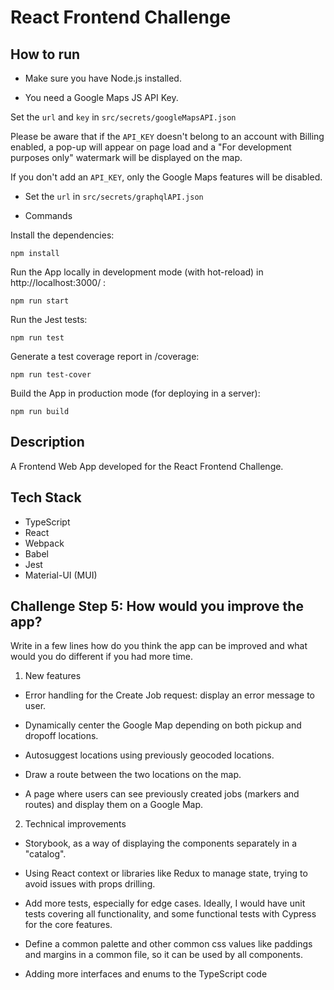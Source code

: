 # React Frontend Challenge

## How to run

- Make sure you have Node.js installed.

- You need a Google Maps JS API Key.

Set the `url` and `key` in `src/secrets/googleMapsAPI.json`

Please be aware that if the `API_KEY` doesn't belong to an account with Billing enabled, a pop-up will appear on page load and a "For development purposes only" watermark will be displayed on the map.

If you don't add an `API_KEY`, only the Google Maps features will be disabled.

- Set the `url` in `src/secrets/graphqlAPI.json`

- Commands

Install the dependencies:

```
npm install
```

Run the App locally in development mode (with hot-reload) in http://localhost:3000/ :

```
npm run start
```

Run the Jest tests:

```
npm run test
```

Generate a test coverage report in /coverage:

```
npm run test-cover
```

Build the App in production mode (for deploying in a server):

```
npm run build
```

## Description

A Frontend Web App developed for the React Frontend Challenge.

## Tech Stack

- TypeScript
- React
- Webpack
- Babel
- Jest
- Material-UI (MUI)

## Challenge Step 5: How would you improve the app?

Write in a few lines how do you think the app can be improved and what would you do different if you had more time.

1. New features

- Error handling for the Create Job request: display an error message to user.

- Dynamically center the Google Map depending on both pickup and dropoff locations.

- Autosuggest locations using previously geocoded locations.

- Draw a route between the two locations on the map.

- A page where users can see previously created jobs (markers and routes) and display them on a Google Map.

2. Technical improvements

- Storybook, as a way of displaying the components separately in a "catalog".

- Using React context or libraries like Redux to manage state, trying to avoid issues with props drilling.

- Add more tests, especially for edge cases. Ideally, I would have unit tests covering all functionality, and some functional tests with Cypress for the core features.

- Define a common palette and other common css values like paddings and margins in a common file,
  so it can be used by all components.

- Adding more interfaces and enums to the TypeScript code
